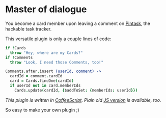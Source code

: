 Master of dialogue
=======================

You become a card member upon leaving a comment on [Pintask](http://pintask.me/), the hackable task tracker.

This versatile plugin is only a couple lines of code:

```coffee
if !Cards
  throw "Hey, where are my Cards?"
if !Comments
  throw "Look, I need those Comments, too!"

Comments.after.insert (userId, comment) ->
  cardId = comment.cardId
  card = Cards.findOne(cardId)
  if userId not in card.memberIds
    Cards.update(cardId, {$addToSet: {memberIds: userId}})
```

_This plugin is written in [CoffeeScript](http://coffeescript.org/). Plain old [JS version](https://github.com/DenisGorbachev/master-of-dialogue-pintask-plugin/blob/master/plugin.js) is available, too._

So easy to make your own plugin ;)
